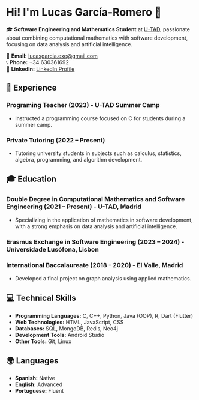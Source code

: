 # Hi! I'm Lucas García-Romero 👋

🎓 **Software Engineering and Mathematics Student** at [U-TAD](https://www.u-tad.com/), passionate about combining computational mathematics with software development, focusing on data analysis and artificial intelligence.

📧 **Email:** [lucasgarcia.exe@gmail.com](mailto:lucasgarcia.exe@gmail.com)  
📞 **Phone:** +34 630361692  
🔗 **LinkedIn:** [LinkedIn Profile](https://www.linkedin.com/in/lucasgarciaromero)

## 💼 Experience

### Programing Teacher (2023) - U-TAD Summer Camp
- Instructed a programming course focused on C for students during a summer camp.

### Private Tutoring (2022 – Present)
- Tutoring university students in subjects such as calculus, statistics, algebra, programming, and algorithm development.

## 🎓 Education

### Double Degree in Computational Mathematics and Software Engineering (2021 – Present) - U-TAD, Madrid
- Specializing in the application of mathematics in software development, with a strong emphasis on data analysis and artificial intelligence.

### Erasmus Exchange in Software Engineering (2023 – 2024) - Universidade Lusófona, Lisbon

### International Baccalaureate (2018 - 2020) - El Valle, Madrid
- Developed a final project on graph analysis using applied mathematics.

## 💻 Technical Skills

- **Programming Languages:** C, C++, Python, Java (OOP), R, Dart (Flutter)
- **Web Technologies:** HTML, JavaScript, CSS
- **Databases:** SQL, MongoDB, Redis, Neo4j
- **Development Tools:** Android Studio
- **Other Tools:** Git, Linux

## 🌍 Languages

- **Spanish:** Native
- **English:** Advanced
- **Portuguese:** Fluent
